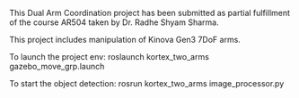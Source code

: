 This Dual Arm Coordination project has been submitted as partial fulfillment of the course AR504 taken by Dr. Radhe Shyam Sharma.

This project includes manipulation of Kinova Gen3 7DoF arms.

To launch the project env:
roslaunch kortex_two_arms gazebo_move_grp.launch

To start the object detection:
rosrun kortex_two_arms image_processor.py
